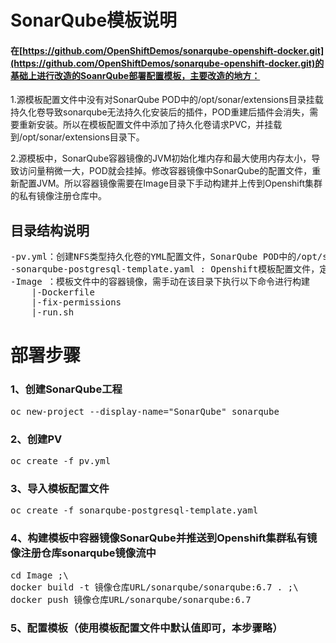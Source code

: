 # SonarQube模板说明
####  在[https://github.com/OpenShiftDemos/sonarqube-openshift-docker.git](https://github.com/OpenShiftDemos/sonarqube-openshift-docker.git)的基础上进行改造的SoanrQube部署配置模板，主要改造的地方：<br>
1.源模板配置文件中没有对SonarQube POD中的/opt/sonar/extensions目录挂载持久化卷导致sonarqube无法持久化安装后的插件，POD重建后插件会消失，需要重新安装。所以在模板配置文件中添加了持久化卷请求PVC，并挂载到/opt/sonar/extensions目录下。<br>

2.源模板中，SonarQube容器镜像的JVM初始化堆内存和最大使用内存太小，导致访问量稍微一大，POD就会挂掉。修改容器镜像中SonarQube的配置文件，重新配置JVM。所以容器镜像需要在Image目录下手动构建并上传到Openshift集群的私有镜像注册仓库中。

## 目录结构说明
<pre>
-pv.yml：创建NFS类型持久化卷的YML配置文件，SonarQube POD中的/opt/sonar/{data，extensions}，Postgresql POD的数据目录需要持-久化。
-sonarqube-postgresql-template.yaml : Openshift模板配置文件，定义SonarQube、Postgresql两个POD的DC、IS、Router配置等。
-Image ：模板文件中的容器镜像，需手动在该目录下执行以下命令进行构建
    |-Dockerfile
    |-fix-permissions
    |-run.sh
</pre>
# 部署步骤
### 1、创建SonarQube工程
<pre>
oc new-project --display-name="SonarQube" sonarqube
</pre>
### 2、创建PV
<pre>
oc create -f pv.yml
</pre>
### 3、导入模板配置文件
<pre>
oc create -f sonarqube-postgresql-template.yaml
</pre>
### 4、构建模板中容器镜像SonarQube并推送到Openshift集群私有镜像注册仓库sonarqube镜像流中
<pre>
cd Image ;\
docker build -t 镜像仓库URL/sonarqube/sonarqube:6.7 . ;\
docker push 镜像仓库URL/sonarqube/sonarqube:6.7
</pre>
### 5、配置模板（使用模板配置文件中默认值即可，本步骤略）

